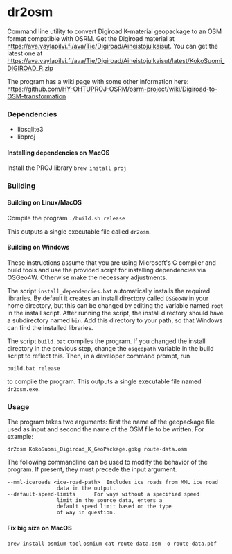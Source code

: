 # dr2osm
Command line utility to convert Digiroad K-material geopackage to an OSM format compatible with OSRM. Get the Digiroad material at https://ava.vaylapilvi.fi/ava/Tie/Digiroad/Aineistojulkaisut. You can get the latest one at https://ava.vaylapilvi.fi/ava/Tie/Digiroad/Aineistojulkaisut/latest/KokoSuomi_DIGIROAD_R.zip

The program has a wiki page with some other information here:
https://github.com/HY-OHTUPROJ-OSRM/osrm-project/wiki/Digiroad-to-OSM-transformation

### Dependencies
- libsqlite3
- libproj

#### Installing dependencies on MacOS
Install the PROJ library
```brew install proj```

### Building

#### Building on Linux/MacOS
Compile the program
```./build.sh release```

This outputs a single executable file called `dr2osm`.

#### Building on Windows
These instructions assume that you are using Microsoft's C compiler and build
tools and use the provided script for installing dependencies via OSGeo4W.
Otherwise make the necessary adjustments.

The script `install_dependencies.bat` automatically installs the required
libraries. By default it creates an install directory called `OSGeo4W` in your
home directory, but this can be changed by editing the variable named `root` in
the install script. After running the script, the install directory should
have a subdirectory named `bin`. Add this directory to your path, so that
Windows can find the installed libraries.

The script `build.bat` compiles the program. If you changed the install
directory in the previous step, change the `osgeopath` variable in the build
script to reflect this. Then, in a developer command prompt, run

	build.bat release

to compile the program. This outputs a single executable file named
`dr2osm.exe`.

### Usage
The program takes two arguments: first the name of the geopackage file used as
input and second the name of the OSM file to be written. For example:

	dr2osm KokoSuomi_Digiroad_K_GeoPackage.gpkg route-data.osm

The following commandline can be used to modify the behavior of the program.
If present, they must precede the input argument.

	--mml-iceroads <ice-road-path>	Includes ice roads from MML ice road
					data in the output.
	--default-speed-limits		For ways without a specified speed
					limit in the source data, enters a
					default speed limit based on the type
					of way in question.

#### Fix big size on MacOS
```brew install osmium-tool```
```osmium cat route-data.osm -o route-data.pbf```
